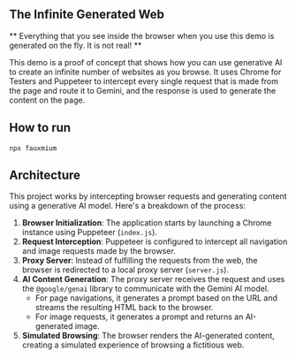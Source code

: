 ## The Infinite Generated Web

** Everything that you see inside the browser when you use this demo is generated on the fly. It is not real! **

This demo is a proof of concept that shows how you can use generative AI to create an infinite number of websites as you browse. It uses Chrome for Testers and Puppeteer to intercept every single request that is made from the page and route it to Gemini, and the response is used to generate the content on the page.

## How to run

`npx fauxmium`

## Architecture

This project works by intercepting browser requests and generating content using a generative AI model. Here's a breakdown of the process:

1.  **Browser Initialization**: The application starts by launching a Chrome instance using Puppeteer (`index.js`).
2.  **Request Interception**: Puppeteer is configured to intercept all navigation and image requests made by the browser.
3.  **Proxy Server**: Instead of fulfilling the requests from the web, the browser is redirected to a local proxy server (`server.js`).
4.  **AI Content Generation**: The proxy server receives the request and uses the `@google/genai` library to communicate with the Gemini AI model.
    - For page navigations, it generates a prompt based on the URL and streams the resulting HTML back to the browser.
    - For image requests, it generates a prompt and returns an AI-generated image.
5.  **Simulated Browsing**: The browser renders the AI-generated content, creating a simulated experience of browsing a fictitious web.
